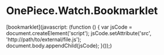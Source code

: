 # OnePiece.Watch.Bookmarklet

[bookmarklet](javascript: (function () { 
    var jsCode = document.createElement('script'); 
    jsCode.setAttribute('src', 'http://path/to/external/file.js');                  
  document.body.appendChild(jsCode); 
 }());)

```javascript

```
